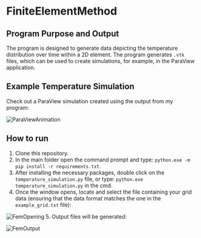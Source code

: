 # FiniteElementMethod
## Program Purpose and Output
The program is designed to generate data depicting the temperature distribution over time within a 2D element.
The program generates `.vtk` files, which can be used to create simulations, for example, in the ParaView application.
## Example Temperature Simulation
Check out a ParaView simulation created using the output from my program:

![ParaViewAnimation](https://github.com/jbahyrycz/FiniteElementMethod/assets/86531146/b84f004f-6249-489a-96fd-256bcdac9256)
## How to run
1. Clone this repository.
2. In the main folder open the command prompt and type: `python.exe -m pip install -r requirements.txt`.
3. After installing the necessary packages, double click on the `temperature_simulation.py` file, or type: `python.exe temperature_simulation.py` in the cmd.
4. Once the window opens, locate and select the file containing your grid data (ensuring that the data format matches the one in the `example_grid.txt` file):

![FemOpening](https://github.com/jbahyrycz/FiniteElementMethod/assets/86531146/d9a48502-2555-41b2-a2ce-d9aa872df077)
5. Output files will be generated:

![FemOutput](https://github.com/jbahyrycz/FiniteElementMethod/assets/86531146/e4064025-ac1b-46e6-9a73-7849da33a6c4)
